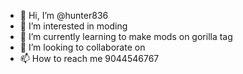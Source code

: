 - 👋 Hi, I’m @hunter836
- 👀 I’m interested in moding
- 🌱 I’m currently learning to make mods on gorilla tag
- 💞️ I’m looking to collaborate on 
- 📫 How to reach me 9044546767

<!---
hunter836/hunter836 is a ✨ special ✨ repository because its `README.md` (this file) appears on your GitHub profile.
You can click the Preview link to take a look at your changes.
--->
